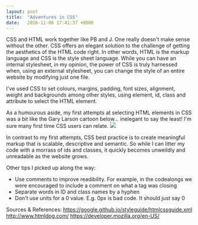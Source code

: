 ```yaml
---
layout: post
title:  "Adventures in CSS"
date:   2016-11-06 17:41:37 +0000
---
```



CSS and HTML work together like PB and J. One really doesn't make sense without the other. CSS offers an elegant solution to the challenge of getting the aesthetics of the HTML code right. In other words, HTML is the markup language and CSS is the style sheet language. While you can have an internal stylesheet, in my opinion, the power of CSS is truly harnessed when, using an external stylesheet, you can change the style of an entire website by modifying just one file.
 
 I've used CSS to set colours, margins, padding, font sizes, alignment, weight and backgrounds among other styles, using element, id, class and attribute to select the HTML element. 
 
 As a humourous aside, my first attempts at selecting HTML elements in CSS was a bit like the Gary Larson cartoon below... inelegant to say the least! I'm sure many first time CSS users can relate.
![](http://66.media.tumblr.com/tumblr_lyiqu5VFK71qz6f4bo2_500.jpg)

In contrast to my first attempts, CSS best practice is to create meaningful markup that is scalable, descriptive and semantic. So while I can litter my code with a morrass of ids and classes, it quickly becomes unweildly and unreadable as the website grows. 

Other tips I picked up along the way:

* Use comments to improve readibility. For example, in the codealongs we were encouraged to include a comment on what a </div> tag was closing
* Separate words in ID and class names by a hyphen
* Don't use units for a 0 value. E.g. 0px is bad code. It should just say 0

Sources & References: https://google.github.io/styleguide/htmlcssguide.xml
http://www.htmldog.com/
https://developer.mozilla.org/en-US/

